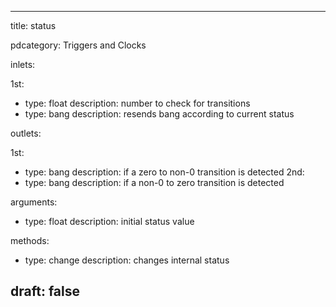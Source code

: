 --- 


title: status

pdcategory: Triggers and Clocks

inlets:

  1st:
  - type: float
    description: number to check for transitions
  - type: bang
    description: resends bang according to current status

outlets:

  1st:
  - type: bang
    description: if a zero to non-0 transition is detected
  2nd:
  - type: bang
    description: if a non-0 to zero transition is detected

arguments:
  - type: float
    description: initial status value

methods:
  - type: change
    description: changes internal status



draft: false
---
